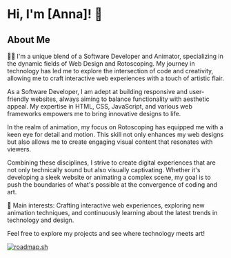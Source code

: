 
# Hi, I'm [Anna]! 👋

## About Me
👨‍💻 I'm a unique blend of a Software Developer and Animator, specializing in the dynamic fields of Web Design and Rotoscoping. My journey in technology has led me to explore the intersection of code and creativity, allowing me to craft interactive web experiences with a touch of artistic flair.

As a Software Developer, I am adept at building responsive and user-friendly websites, always aiming to balance functionality with aesthetic appeal. My expertise in HTML, CSS, JavaScript, and various web frameworks empowers me to bring innovative designs to life.

In the realm of animation, my focus on Rotoscoping has equipped me with a keen eye for detail and motion. This skill not only enhances my web designs but also allows me to create engaging visual content that resonates with viewers.

Combining these disciplines, I strive to create digital experiences that are not only technically sound but also visually captivating. Whether it's developing a sleek website or animating a complex scene, my goal is to push the boundaries of what's possible at the convergence of coding and art.

🌟 Main interests: Crafting interactive web experiences, exploring new animation techniques, and continuously learning about the latest trends in technology and design.

Feel free to explore my projects and see where technology meets art!

[![roadmap.sh](https://api.roadmap.sh/v1-badge/tall/6508983ed5295d7a811fc56c?variant=dark)](https://roadmap.sh)
<!--
**annaterzian/annaterzian** is a ✨ _special_ ✨ repository because its `README.md` (this file) appears on your GitHub profile.

Here are some ideas to get you started:

- 🔭 I’m currently working on ...
- 🌱 I’m currently learning ...
- 👯 I’m looking to collaborate on ...
- 🤔 I’m looking for help with ...
- 💬 Ask me about ...
- 📫 How to reach me: ...
- 😄 Pronouns: ...
- ⚡ Fun fact: ...
-->
